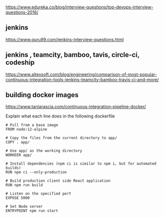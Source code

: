 https://www.edureka.co/blog/interview-questions/top-devops-interview-questions-2016/


## jenkins

https://www.guru99.com/jenkins-interview-questions.html

## jenkins , teamcity, bamboo, tavis, circle-ci, codeship 

https://www.altexsoft.com/blog/engineering/comparison-of-most-popular-continuous-integration-tools-jenkins-teamcity-bamboo-travis-ci-and-more/

## building docker images

https://www.taniarascia.com/continuous-integration-pipeline-docker/

Explain what each line does in the following dockerfile

```
# Pull from a base image
FROM node:12-alpine

# Copy the files from the current directory to app/
COPY . app/

# Use app/ as the working directory
WORKDIR app/

# Install dependencies (npm ci is similar to npm i, but for automated builds)
RUN npm ci --only-production

# Build production client side React application
RUN npm run build

# Listen on the specified port
EXPOSE 5000

# Set Node server
ENTRYPOINT npm run start
```
